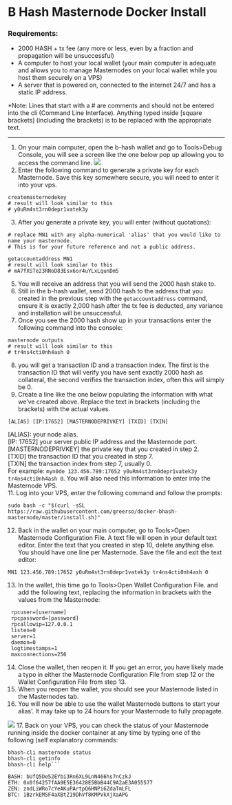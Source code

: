 #  B Hash Masternode Docker Install

### Requirements:
* 2000 HASH + tx fee (any more or less, even by a fraction and propagation will be unsuccessful)
* A computer to host your local wallet (your main computer is adequate and allows you to manage Masternodes on your local wallet while you host them securely on a VPS)
* A server that is powered on, connected to the internet 24/7 and has a static IP address.

*Note:  Lines that start with a # are comments and should not be entered into the cli (Command Line Interface).  Anything typed inside [square brackets] (including the brackets) is to be replaced with the appropriate text.

- - -
1. On your main computer, open the b-hash wallet and go to Tools>Debug Console, you will see a screen like the one below pop up allowing you to access the command line.
![](B%20Hash%20Masternode%20Docker%20Install/bhashConsole.png)
2. Enter the following command to generate a private key for each Masternode.  Save this key somewhere secure, you will need to enter it into your vps. 
```shell
createmasternodekey
# result will look similar to this
# y0uRm4st3rn0depr1vatek3y
```
3. After you generate a private key, you will enter (without quotations):
```shell
# replace MN1 with any alpha-numerical 'alias' that you would like to name your masternode.
# This is for your future reference and not a public address.

getaccountaddress MN1
# result will look similar to this
# mA7fXSTe23RNoD83Esx6or4uYLxLqunDm5
```
5. You will receive an address that you will send the 2000 hash stake to.
6. Still in the b-hash wallet, send 2000 hash to the address that you created in the previous step with the `getaccountaddress` command, ensure it is exactly 2,000 hash after the tx fee is deducted, any variance and installation will be unsuccessful.
7. Once you see the 2000 hash show up in your transactions enter the following command into the console:
```shell
masternode outputs
# result will look similar to this
# tr4ns4cti0nh4ash 0
```
8. you will get a transaction ID and a transaction index. The first is the transaction ID that will verify you have sent exactly 2000 hash as collateral, the second verifies the transaction index, often this will simply be 0.
9. Create a line like the one below populating the information with what we’ve created above. Replace the text in brackets (including the brackets) with the actual values.
```
[ALIAS] [IP:17652] [MASTERNODEPRIVKEY] [TXID] [TXIN]
```
[ALIAS]: your node alias.  
[IP: 17652] your server public IP address and the Masternode port.  
[MASTERNODEPRIVKEY] the private key that you created in step 2.  
[TXID] the transaction ID that you created in step 7.  
[TXIN] the transaction index from step 7, usually 0.  
For example:  `myn0de 123.456.789:17652 y0uRm4st3rn0depr1vatek3y tr4ns4cti0nh4ash 0`.  You will also need this information to enter into the Masternode VPS.  
11. Log into your VPS, enter the following command and follow the prompts:
```shell
sudo bash -c "$(curl -sSL https://raw.githubusercontent.com/greerso/docker-bhash-masternode/master/install.sh)"
```
12. Back in the wallet on your main computer, go to Tools>Open Masternode Configuration File.  A text file will open in your default text editor.  Enter the text that you created in step 10, delete anything else.  You should have one line per Masternode.  Save the file and exit the text editor:
```shell
MN1 123.456.789:17652 y0uRm4st3rn0depr1vatek3y tr4ns4cti0nh4ash 0
```
13. In the wallet, this time go to Tools>Open Wallet Configuration File.  and add the following text, replacing the information in brackets with the values from the Masternode:
```shell
 rpcuser=[username]
 rpcpassword=[password]
 rpcallowip=127.0.0.1
 listen=0
 server=1
 daemon=0
 logtimestamps=1
 maxconnections=256
```
14. Close the wallet, then reopen it.  If you get an error, you have likely made a typo in either the Masternode Configuration File from step 12 or the Wallet Configuration File from step 13.
15. When you reopen the wallet, you should see your Masternode listed in the Masternodes tab.
16. You will now be able to use the wallet Masternode buttons to start your alias’.  It may take up to 24 hours for your Masternode to fully propagate.
 
![](B%20Hash%20Masternode%20Docker%20Install/BHash_Core_-_Wallet.jpg)
17. Back on your VPS, you can check the status of your Masternode running inside the docker container at any time by typing one of the following (self explanatory commands:
```shell
bhash-cli masternode status
bhash-cli getinfo
bhash-cli help```

BASH: bUfQ5De52EYbi3Rn6XL9LnN466hs7nCzkJ  
ETH: 0x0f64257fAA9E5E36428E5BbB44C9A2aE3A055577  
ZEN: zndLiWRo7cYeAKuPArtpQ6HNPi6ZdaTmLFL  
BTC: 1BzrkEMSF4aXBtZ19DhVf8KMPVkXjXaAPG  
